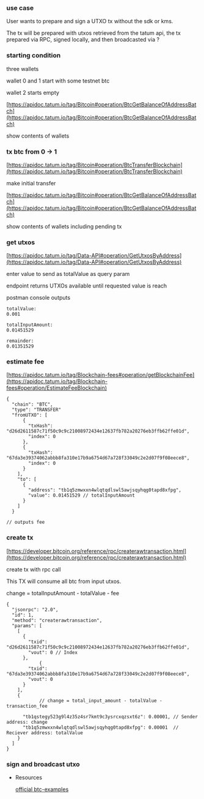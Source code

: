 ### use case

User wants to prepare and sign a UTXO tx without the sdk or kms.

The tx will be prepared with utxos retrieved from the tatum api, the tx prepared via RPC, signed locally, and then broadcasted via ?

### starting condition

three wallets

wallet 0  and 1 start with some testnet btc

wallet 2 starts empty

[https://apidoc.tatum.io/tag/Bitcoin#operation/BtcGetBalanceOfAddressBatch](https://apidoc.tatum.io/tag/Bitcoin#operation/BtcGetBalanceOfAddressBatch)

show contents of wallets

### tx btc from 0 → 1

[https://apidoc.tatum.io/tag/Bitcoin#operation/BtcTransferBlockchain](https://apidoc.tatum.io/tag/Bitcoin#operation/BtcTransferBlockchain)

make initial transfer

[https://apidoc.tatum.io/tag/Bitcoin#operation/BtcGetBalanceOfAddressBatch](https://apidoc.tatum.io/tag/Bitcoin#operation/BtcGetBalanceOfAddressBatch)

show contents of wallets including pending tx

### get utxos

[https://apidoc.tatum.io/tag/Data-API#operation/GetUtxosByAddress](https://apidoc.tatum.io/tag/Data-API#operation/GetUtxosByAddress)

enter value to send as totalValue as query param

endpoint returns UTXOs available until requested value is reach

postman console outputs

```
totalValue:
0.001
 
totalInputAmount:
0.01451529
 
remainder:
0.01351529
```

### estimate fee

[https://apidoc.tatum.io/tag/Blockchain-fees#operation/getBlockchainFee](https://apidoc.tatum.io/tag/Blockchain-fees#operation/EstimateFeeBlockchain)

```
{
  "chain": "BTC",
  "type": "TRANSFER"
  "fromUTXO": [
      {
        "txHash": "d26d2611587c71f50c9c9c21008972434e12637fb782a20276eb3ffb62ffe01d",
        "index": 0
      },
      {
        "txHash": "67da3e39374062abbb8fa310e17b9a6754d67a728f33049c2e2d07f9f08eece8",
        "index": 0
      }
    ],
    "to": [
      {
        "address": "tb1q5zmwxxn4wlqtqdlswl5awjsqyhqg0tapd8xfpg",
        "value": 0.01451529 // totalInputAmount
      }
    ]
  }

// outputs fee
```

### create tx

[https://developer.bitcoin.org/reference/rpc/createrawtransaction.html](https://developer.bitcoin.org/reference/rpc/createrawtransaction.html)

create tx with rpc call

This TX will consume all btc from input utxos.

change = totalInputAmount - totalValue - fee

```
{
  "jsonrpc": "2.0",
  "id": 1,
  "method": "createrawtransaction",
  "params": [
    [
      {
        "txid": "d26d2611587c71f50c9c9c21008972434e12637fb782a20276eb3ffb62ffe01d",
        "vout": 0 // Index 
      },
			{
        "txid": "67da3e39374062abbb8fa310e17b9a6754d67a728f33049c2e2d07f9f08eece8",
        "vout": 0
      }
    ],
    {
			// change = total_input_amount - totalValue - transaction_fee

      "tb1qstegy523g9l4z35z4sr7kmt9c3ysrcxqzsxt6z": 0.00001, // Sender address: change
      "tb1q5zmwxxn4wlqtqdlswl5awjsqyhqg0tapd8xfpg": 0.00001  // Reciever address: totalValue  
    }
  ]
}
```

### sign and broadcast utxo

- Resources
    
    [official btc-examples](https://github.com/tatumio/tatum-js/tree/v2/examples/btc-example/src/app)
